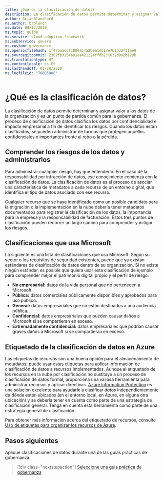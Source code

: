 ```yaml
---
title: ¿Qué es la clasificación de datos?
description: La clasificación de datos permite determinar y asignar valor a los datos de la organización y es un punto de partida común para la gobernanza.
author: BrianBlanchard
ms.author: brblanch
ms.date: 09/17/2019
ms.topic: guide
ms.service: cloud-adoption-framework
ms.subservice: govern
ms.custom: governance
ms.openlocfilehash: 1f476aaccfc88eab4a2bea1db17e7b1d33f31ee9
ms.sourcegitcommit: 2362fb3154a91aa421224ffdb2cc632d982b129b
ms.translationtype: HT
ms.contentlocale: es-ES
ms.lasthandoff: 01/28/2020
ms.locfileid: "76805088"
---
```

<!-- markdownlint-disable MD026 -->

# <a name="what-is-data-classification"></a>¿Qué es la clasificación de datos?

La clasificación de datos permite determinar y asignar valor a los datos de la organización y es un punto de partida común para la gobernanza. El proceso de clasificación de datos clasifica los datos por confidencialidad e impacto empresarial a fin de identificar los riesgos. Cuando los datos están clasificados, se pueden administrar de formas que protegen aquellos confidenciales o importantes frente al robo o la pérdida.

## <a name="understand-data-risks-then-manage-them"></a>Comprender los riesgos de los datos y administrarlos

Para administrar cualquier riesgo, hay que entenderlo. En el caso de la responsabilidad por infracción de datos, ese conocimiento comienza con la clasificación de datos. La clasificación de datos es el proceso de asociar una característica de metadatos a cada recurso de un entorno digital, que identifica el tipo de datos asociado con ese recurso.

Cualquier recurso que se haya identificado como un posible candidato para la migración o la implementación en la nube debería tener metadatos documentados para registrar la clasificación de los datos, la importancia para la empresa y la responsabilidad de facturación. Estos tres puntos de clasificación pueden recorrer un largo camino para comprender y mitigar los riesgos.

## <a name="classifications-microsoft-uses"></a>Clasificaciones que usa Microsoft

La siguiente es una lista de clasificaciones que usa Microsoft. Según su sector o los requisitos de seguridad existentes, puede que ya existan estándares de clasificación de datos dentro de su organización. Si no existe ningún estándar, es posible que quiera usar esta clasificación de ejemplo para comprender mejor el patrimonio digital propio y el perfil de riesgo.

- **No empresarial:** datos de la vida personal que no pertenecen a Microsoft.
- **Pública:** datos comerciales públicamente disponibles y aprobados para uso público.
- **General:** datos empresariales que no están destinados a una audiencia pública.
- **Confidencial:** datos empresariales que pueden causar daños a Microsoft si se compartieran en exceso.
- **Extremadamente confidencial:** datos empresariales que podrían causar graves daños a Microsoft si se compartieran en exceso.

## <a name="tagging-data-classification-in-azure"></a>Etiquetado de la clasificación de datos en Azure

Las etiquetas de recursos son una buena opción para el almacenamiento de metadatos; puede usar estas etiquetas para aplicar información de clasificación de datos a recursos implementados. Aunque el etiquetado de los recursos en la nube por clasificación no sustituye a un proceso de clasificación de datos formal, proporciona una valiosa herramienta para administrar recursos y aplicar directivas. [Azure Information Protection](https://docs.microsoft.com/azure/information-protection/what-is-information-protection) es una solución excelente para ayudarle a clasificar _datos_ independientemente de dónde estén ubicados (en el entorno local, en Azure, en alguna otra ubicación) y se debería tener en cuenta como parte de una estrategia de clasificación general. Tenga en cuenta esta herramienta como parte de una estrategia general de clasificación.

Para obtener más información acerca del etiquetado de recursos, consulte [Uso de etiquetas para organizar los recursos de Azure](https://docs.microsoft.com/azure/azure-resource-manager/resource-group-using-tags).

## <a name="next-steps"></a>Pasos siguientes

Aplique clasificaciones de datos durante una de las guías prácticas de gobernanza.

> [!div class="nextstepaction"]
> [Seleccione una guía práctica de gobernanza](../guides/index.md)
